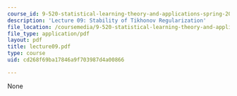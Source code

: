 ```yaml
---
course_id: 9-520-statistical-learning-theory-and-applications-spring-2003
description: 'Lecture 09: Stability of Tikhonov Regularization'
file_location: /coursemedia/9-520-statistical-learning-theory-and-applications-spring-2003/cd268f69ba17846a9f703987d4a00866_lecture09.pdf
file_type: application/pdf
layout: pdf
title: lecture09.pdf
type: course
uid: cd268f69ba17846a9f703987d4a00866

---
```

None